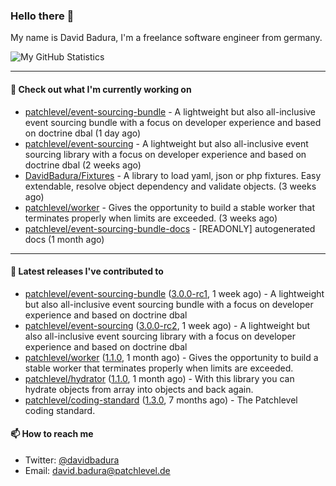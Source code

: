 ### Hello there 👋

My name is David Badura, I'm a freelance software engineer from germany.

![My GitHub Statistics](https://github-readme-stats.vercel.app/api?username=DavidBadura&show_icons=true&count_private=true&hide_title=true)

---

#### 👷 Check out what I'm currently working on

- [patchlevel/event-sourcing-bundle](https://github.com/patchlevel/event-sourcing-bundle) - A lightweight but also all-inclusive event sourcing bundle with a focus on developer experience and based on doctrine dbal (1 day ago)
- [patchlevel/event-sourcing](https://github.com/patchlevel/event-sourcing) - A lightweight but also all-inclusive event sourcing library with a focus on developer experience and based on doctrine dbal (2 weeks ago)
- [DavidBadura/Fixtures](https://github.com/DavidBadura/Fixtures) - A library to load yaml, json or php fixtures. Easy extendable, resolve object dependency and validate objects. (3 weeks ago)
- [patchlevel/worker](https://github.com/patchlevel/worker) - Gives the opportunity to build a stable worker that terminates properly when limits are exceeded. (3 weeks ago)
- [patchlevel/event-sourcing-bundle-docs](https://github.com/patchlevel/event-sourcing-bundle-docs) - [READONLY] autogenerated docs (1 month ago)

---

#### 🔭 Latest releases I've contributed to

- [patchlevel/event-sourcing-bundle](https://github.com/patchlevel/event-sourcing-bundle) ([3.0.0-rc1](https://github.com/patchlevel/event-sourcing-bundle/releases/tag/3.0.0-rc1), 1 week ago) - A lightweight but also all-inclusive event sourcing bundle with a focus on developer experience and based on doctrine dbal
- [patchlevel/event-sourcing](https://github.com/patchlevel/event-sourcing) ([3.0.0-rc2](https://github.com/patchlevel/event-sourcing/releases/tag/3.0.0-rc2), 1 week ago) - A lightweight but also all-inclusive event sourcing library with a focus on developer experience and based on doctrine dbal
- [patchlevel/worker](https://github.com/patchlevel/worker) ([1.1.0](https://github.com/patchlevel/worker/releases/tag/1.1.0), 1 month ago) - Gives the opportunity to build a stable worker that terminates properly when limits are exceeded.
- [patchlevel/hydrator](https://github.com/patchlevel/hydrator) ([1.1.0](https://github.com/patchlevel/hydrator/releases/tag/1.1.0), 1 month ago) - With this library you can hydrate objects from array into objects and back again. 
- [patchlevel/coding-standard](https://github.com/patchlevel/coding-standard) ([1.3.0](https://github.com/patchlevel/coding-standard/releases/tag/1.3.0), 7 months ago) - The Patchlevel coding standard.

#### 📫 How to reach me

- Twitter: [@davidbadura](https://twitter.com/davidbadura)
- Email: [david.badura@patchlevel.de](mailto:david.badura@patchlevel.de)